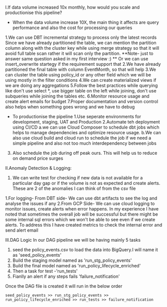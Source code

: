 I.If data volume increased 10x monthly, how would you scale and productionise this pipeline?

- When the data volume increase 10X, the main thing it affects are query performance and also the cost for processing our queries

1.We can use DBT incremental strategy to process only the latest records
    Since we have already partitioned the table, we can mention the partition column  along with the cluster key while using merge strategy so that it will avoid full table scan rather it will scan only the partition. **Note- just to answer same question  asked in my first interview :) ** Or we can use insert_overwrite startegy if the requirement support that
2.We have already partitioned the final table with column EventMonth, so that will help
3.We can cluster the table using policy_id or any other field which we will be using mostly in the filter conditions
4.We can create materialized views if we are doing any aggregations
5.Follow the best practices while querying like don't use select *, use bigger table on the left while joining, don't use subqueries while joining the tables etc.
6.Monitor resource usage and create alert emails for budget
7.Proper documentation and version control also helps when something goes wrong and we have to debug


- To productionise the pipeline 
1.Use seperate environments for development, staging, UAT and Production
2.Automate teh deployment using CI/CD
    a.we can use Cloud Composer to schedule dbt jobs which helps to manage dependencies and optimize resource usage. 
    b.We can also use cloud build and cloud run to schedule the job if we need a simple pipeline and also not too much interdependency between jobs
3. Also schedule the job during off peak ours. This will help us to reduce on demand price surges 

II.Anomaly Detection & Logging:

1. We can write test for checking if new data is not available for a particular day gap or if the volume is not as expected and create alerts. These are 2 of the anomalies I can think of from the csv file

1.For logging- From DBT side- We can use dbt artifacts to see the log and analyse the issues if any
2.From GCP Side- We can use cloud logging to monitor issues, create alerts when  error happens. In my experience I have noted that sometimes the overall job will be successful but there might be some internal sql errors which we won't be able to see even if we create alerts. To address this I have created metrics to check the internal error and send alert email 

III.DAG Logic
In our DAG pipeline we will be having mainly 5 tasks


  1. seed the policy_events.csv to load the data into BigQuery.I will name it as 'seed_policy_events'
  2. Build the staging model named as 'run_stg_policy_events'  
  3. Build the final model named as 'run_policy_lifecycle_enriched' 
  4. Then a task for test -'run_tests' 
  5. Fianlly an alert if any steps fails 'failure_notification' 

  Once the DAG file is created it will run in the below order

    seed_policy_events >> run_stg_policy_events >> run_policy_lifecycle_enriched >> run_tests >> failure_notification




